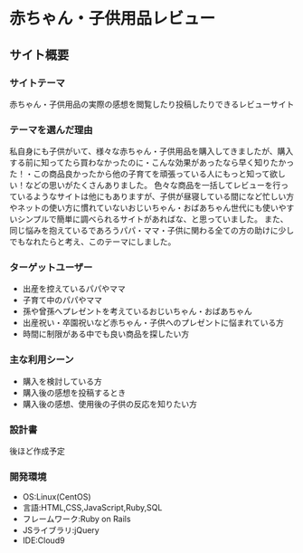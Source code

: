 # 赤ちゃん・子供用品レビュー

## サイト概要

### サイトテーマ

赤ちゃん・子供用品の実際の感想を閲覧したり投稿したりできるレビューサイト

### テーマを選んだ理由

私自身にも子供がいて、様々な赤ちゃん・子供用品を購入してきましたが、購入する前に知ってたら買わなかったのに・こんな効果があったなら早く知りたかった！・この商品良かったから他の子育てを頑張っている人にもっと知って欲しい！などの思いがたくさんありました。
色々な商品を一括してレビューを行っているようなサイトは他にもありますが、子供が昼寝している間になど忙しい方やネットの使い方に慣れていないおじいちゃん・おばあちゃん世代にも使いやすいシンプルで簡単に調べられるサイトがあればな、と思っていました。
また、同じ悩みを抱えているであろうパパ・ママ・子供に関わる全ての方の助けに少しでもなれたらと考え、このテーマにしました。

### ターゲットユーザー
* 出産を控えているパパやママ
* 子育て中のパパやママ
* 孫や曾孫へプレゼントを考えているおじいちゃん・おばあちゃん
* 出産祝い・卒園祝いなど赤ちゃん・子供へのプレゼントに悩まれている方
* 時間に制限がある中でも良い商品を探したい方

### 主な利用シーン
* 購入を検討している方
* 購入後の感想を投稿するとき
* 購入後の感想、使用後の子供の反応を知りたい方

### 設計書
後ほど作成予定

### 開発環境
* OS:Linux(CentOS)
* 言語:HTML,CSS,JavaScript,Ruby,SQL
* フレームワーク:Ruby on Rails
* JSライブラリ:jQuery
* IDE:Cloud9


